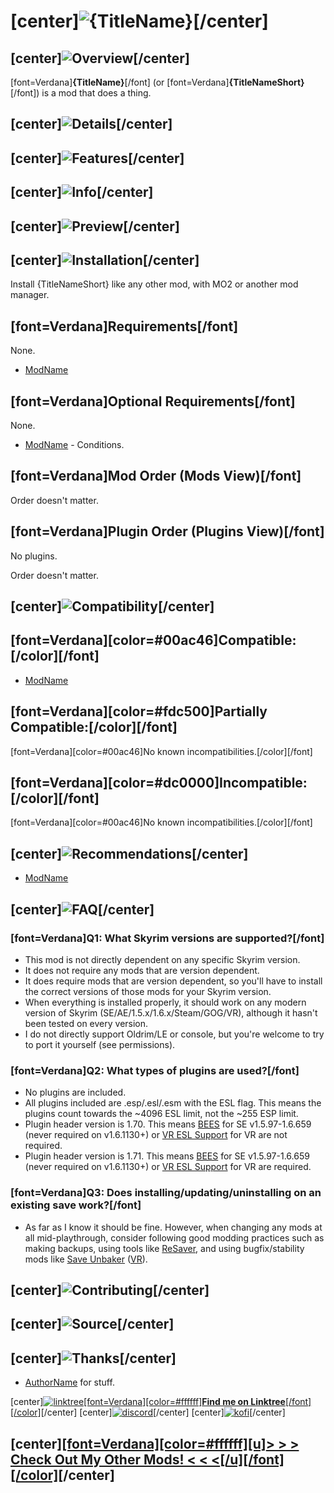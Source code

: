 # \[center\]![{TitleName}](https://raw.githubusercontent.com/{GitHubAccount}/{RepositoryName}/main/docs/images/brand/Title.png)\[/center\]

## \[center\]![Overview](https://raw.githubusercontent.com/{GitHubAccount}/{RepositoryName}/main/docs/images/banners/Overview.png)\[/center\]

\[font=Verdana\]**{TitleName}**\[/font\] (or \[font=Verdana\]**{TitleNameShort}**\[/font\]) is a mod that does a thing.

## \[center\]![Details](https://raw.githubusercontent.com/{GitHubAccount}/{RepositoryName}/main/docs/images/banners/Details.png)\[/center\]

## \[center\]![Features](https://raw.githubusercontent.com/{GitHubAccount}/{RepositoryName}/main/docs/images/banners/Features.png)\[/center\]

## \[center\]![Info](https://raw.githubusercontent.com/{GitHubAccount}/{RepositoryName}/main/docs/images/banners/Info.png)\[/center\]

## \[center\]![Preview](https://raw.githubusercontent.com/{GitHubAccount}/{RepositoryName}/main/docs/images/banners/Preview.png)\[/center\]

## \[center\]![Installation](https://raw.githubusercontent.com/{GitHubAccount}/{RepositoryName}/main/docs/images/banners/Installation.png)\[/center\]

Install {TitleNameShort} like any other mod, with MO2 or another mod manager.

## \[font=Verdana\]**Requirements**\[/font\]

None.

- [ModName]()

## \[font=Verdana\]**Optional Requirements**\[/font\]

None.

- [ModName]() - Conditions.

## \[font=Verdana\]**Mod Order (Mods View)**\[/font\]

Order doesn't matter.

## \[font=Verdana\]**Plugin Order (Plugins View)**\[/font\]

No plugins.

Order doesn't matter.

## \[center\]![Compatibility](https://raw.githubusercontent.com/{GitHubAccount}/{RepositoryName}/main/docs/images/banners/Compatibility.png)\[/center\]

## \[font=Verdana\]\[color=#00ac46\]**Compatible:**\[/color\]\[/font\]

- [ModName]()

## \[font=Verdana\]\[color=#fdc500\]**Partially Compatible:**\[/color\]\[/font\]

\[font=Verdana\]\[color=#00ac46\]No known incompatibilities.\[/color\]\[/font\]

## \[font=Verdana\]\[color=#dc0000\]**Incompatible:**\[/color\]\[/font\]

\[font=Verdana\]\[color=#00ac46\]No known incompatibilities.\[/color\]\[/font\]

## \[center\]![Recommendations](https://raw.githubusercontent.com/{GitHubAccount}/{RepositoryName}/main/docs/images/banners/Recommendations.png)\[/center\]

- [ModName]()

## \[center\]![FAQ](https://raw.githubusercontent.com/{GitHubAccount}/{RepositoryName}/main/docs/images/banners/FAQ.png)\[/center\]

### **\[font=Verdana\]Q1: What Skyrim versions are supported?\[/font\]**

- This mod is not directly dependent on any specific Skyrim version.
- It does not require any mods that are version dependent.
- It does require mods that are version dependent, so you'll have to install the correct versions of those mods for your Skyrim version.
- When everything is installed properly, it should work on any modern version of Skyrim (SE/AE/1.5.x/1.6.x/Steam/GOG/VR), although it hasn't been tested on every version.
- I do not directly support Oldrim/LE or console, but you're welcome to try to port it yourself (see permissions).

### **\[font=Verdana\]Q2: What types of plugins are used?\[/font\]**

- No plugins are included.
- All plugins included are .esp/.esl/.esm with the ESL flag. This means the plugins count towards the ~4096 ESL limit, not the ~255 ESP limit.
- Plugin header version is 1.70. This means [BEES](https://www.nexusmods.com/skyrimspecialedition/mods/106441) for SE v1.5.97-1.6.659 (never required on v1.6.1130+) or [VR ESL Support](https://www.nexusmods.com/skyrimspecialedition/mods/106712/) for VR are not required.
- Plugin header version is 1.71. This means [BEES](https://www.nexusmods.com/skyrimspecialedition/mods/106441) for SE v1.5.97-1.6.659 (never required on v1.6.1130+) or [VR ESL Support](https://www.nexusmods.com/skyrimspecialedition/mods/106712/) for VR are required.

### **\[font=Verdana\]Q3: Does installing/updating/uninstalling on an existing save work?\[/font\]**

- As far as I know it should be fine. However, when changing any mods at all mid-playthrough, consider following good modding practices such as making backups, using tools like [ReSaver](https://www.nexusmods.com/skyrimspecialedition/mods/5031), and using bugfix/stability mods like [Save Unbaker](https://www.nexusmods.com/skyrimspecialedition/mods/85565) ([VR](https://www.nexusmods.com/skyrimspecialedition/mods/86265)).

## \[center\]![Contributing](https://raw.githubusercontent.com/{GitHubAccount}/{RepositoryName}/main/docs/images/banners/Contributing.png)\[/center\]

## \[center\]![Source](https://raw.githubusercontent.com/{GitHubAccount}/{RepositoryName}/main/docs/images/banners/Source.png)\[/center\]

## \[center\]![Thanks](https://raw.githubusercontent.com/{GitHubAccount}/{RepositoryName}/main/docs/images/banners/Thanks.png)\[/center\]

- [AuthorName](https://www.nexusmods.com/users/) for stuff.

\[center\][![linktree](https://i.imgur.com/jOQE4n8.png)](https://linktr.ee/groundaura)[\[font=Verdana\]\[color=#ffffff\]**Find me on Linktree**\[/font\]\[/color\]](https://linktr.ee/{LinktreeAccount})\[/center\]
\[center\][![discord](https://github.com/doodlum/nexusmods-widgets/blob/main/Discord_40px.png?raw=true)](https://discord.gg/{DiscordServer})\[/center\]
\[center\][![kofi](https://github.com/doodlum/nexusmods-widgets/blob/main/Ko-fi_40px_60fps.png?raw=true)](https://ko-fi.com/{KofiAccount})\[/center\]

## \[center\][\[font=Verdana\]\[color=#ffffff\]\[u\]**> > > Check Out My Other Mods! < < <**\[/u\]\[/font\]\[/color\]](https://www.nexusmods.com/users/{NexusAccountID}?tab=user+files)\[/center\]

